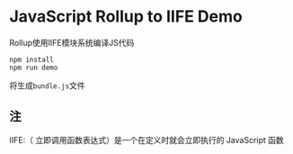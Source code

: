 JavaScript Rollup to IIFE Demo
==============================

Rollup使用IIFE模块系统编译JS代码

```
npm install
npm run demo
```

将生成`bundle.js`文件

注
---

IIFE:（ 立即调用函数表达式）是一个在定义时就会立即执行的 JavaScript 函数
